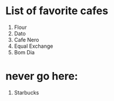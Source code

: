 # List of favorite cafes

1. Flour
2. Dato
3. Cafe Nero
4. Equal Exchange
5. Bom Dia

# never go here:
1. Starbucks
